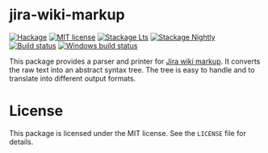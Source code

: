 # jira-wiki-markup

[![Hackage](https://img.shields.io/hackage/v/jira-wiki-markup.svg)](https://hackage.haskell.org/package/jira-wiki-markup)
[![MIT license][License badge]](LICENSE)
[![Stackage Lts][Stackage Lts badge]](http://stackage.org/lts/package/jira-wiki-markup)
[![Stackage Nightly][Stackage Nightly badge]](http://stackage.org/nightly/package/jira-wiki-markup)
[![Build status][Travis badge]](https://travis-ci.com/tarleb/jira-wiki-markup)
[![Windows build status][AppVeyor badge]](https://ci.appveyor.com/project/tarleb/jira-wiki-markup)

This package provides a parser and printer for [Jira wiki markup]. It
converts the raw text into an abstract syntax tree. The tree is easy to
handle and to translate into different output formats.

[License badge]: https://img.shields.io/badge/license-MIT-blue.svg
[Stackage Lts badge]: http://stackage.org/package/jira-wiki-markup/badge/lts
[Stackage Nightly badge]: http://stackage.org/package/jira-wiki-markup/badge/nightly
[Travis badge]: https://travis-ci.com/tarleb/jira-wiki-markup.svg?branch=master
[AppVeyor badge]: https://ci.appveyor.com/api/projects/status/github/tarleb/jira-wiki-markup?branch=master&svg=true
[Jira wiki markup]: https://jira.atlassian.com/secure/WikiRendererHelpAction.jspa?section=all

# License

This package is licensed under the MIT license. See the `LICENSE` file
for details.
